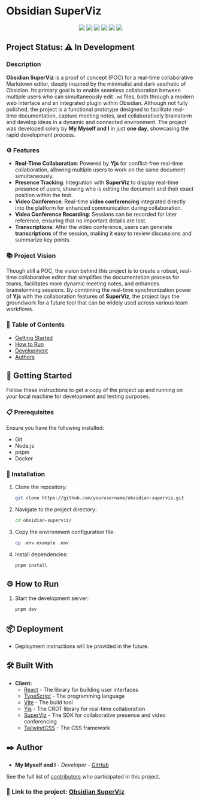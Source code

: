 # Obsidian SuperViz

<p align="center">
  <img src="https://img.shields.io/static/v1?label=React&message=library&color=blue&style=for-the-badge&logo=react"/>
  <img src="https://img.shields.io/static/v1?label=TypeScript&message=language&color=blue&style=for-the-badge&logo=typescript"/>
  <img src="https://img.shields.io/static/v1?label=Vite&message=build-tool&color=green&style=for-the-badge&logo=vite"/>
  <img src="https://img.shields.io/static/v1?label=Yjs&message=real-time%20collaboration&color=purple&style=for-the-badge&logo=none"/>
  <img src="https://img.shields.io/static/v1?label=SuperViz&message=collaboration&color=red&style=for-the-badge&logo=none"/>
  <img src="https://img.shields.io/static/v1?label=TailwindCSS&message=framework&color=indigo&style=for-the-badge&logo=tailwind-css"/>
</p>

## Project Status: ⚠️ In Development

### Description

**Obsidian SuperViz** is a proof of concept (POC) for a real-time collaborative Markdown editor, deeply inspired by the minimalist and dark aesthetic of Obsidian. Its primary goal is to enable seamless collaboration between multiple users who can simultaneously edit `.md` files, both through a modern web interface and an integrated plugin within Obsidian. Although not fully polished, the project is a functional prototype designed to facilitate real-time documentation, capture meeting notes, and collaboratively brainstorm and develop ideas in a dynamic and connected environment. The project was developed solely by **My Myself and I** in just **one day**, showcasing the rapid development process.

### ⚙️ Features

- **Real-Time Collaboration**: Powered by **Yjs** for conflict-free real-time collaboration, allowing multiple users to work on the same document simultaneously.
- **Presence Tracking**: Integration with **SuperViz** to display real-time presence of users, showing who is editing the document and their exact position within the text.
- **Video Conference**: Real-time **video conferencing** integrated directly into the platform for enhanced communication during collaboration.
- **Video Conference Recording**: Sessions can be recorded for later reference, ensuring that no important details are lost.
- **Transcriptions**: After the video conference, users can generate **transcriptions** of the session, making it easy to review discussions and summarize key points.

### 📚 Project Vision

Though still a POC, the vision behind this project is to create a robust, real-time collaborative editor that simplifies the documentation process for teams, facilitates more dynamic meeting notes, and enhances brainstorming sessions. By combining the real-time synchronization power of **Yjs** with the collaboration features of **SuperViz**, the project lays the groundwork for a future tool that can be widely used across various team workflows.

### 📝 Table of Contents

- [Getting Started](#getting-started)
- [How to Run](#how-to-run)
- [Development](#development)
- [Authors](#authors)

## 🚀 Getting Started

Follow these instructions to get a copy of the project up and running on your local machine for development and testing purposes.

### 📋 Prerequisites

Ensure you have the following installed:

- Git
- Node.js
- pnpm
- Docker

### 🔧 Installation

1. Clone the repository:

   ```sh
   git clone https://github.com/yourusername/obsidian-superviz.git
   ```

2. Navigate to the project directory:

   ```sh
   cd obsidian-superviz/
   ```

3. Copy the environment configuration file:

   ```sh
   cp .env.example .env
   ```

4. Install dependencies:

   ```sh
   pnpm install
   ```

## ⚙️ How to Run

1. Start the development server:

   ```sh
   pnpm dev
   ```

## 📦 Deployment

- Deployment instructions will be provided in the future.

## 🛠️ Built With

- **Client:**
  - [React](https://reactjs.org/) - The library for building user interfaces
  - [TypeScript](https://www.typescriptlang.org/) - The programming language
  - [Vite](https://vitejs.dev/) - The build tool
  - [Yjs](https://yjs.dev/) - The CRDT library for real-time collaboration
  - [SuperViz](https://superviz.com/) - The SDK for collaborative presence and video conferencing
  - [TailwindCSS](https://tailwindcss.com/) - The CSS framework

## ✒️ Author

- **My Myself and I** - _Developer_ - [GitHub](https://github.com/yourusername)

See the full list of [contributors](https://github.com/yourusername/obsidian-superviz/contributors) who participated in this project.

### 🔗 Link to the project: [Obsidian SuperViz](https://obsidian-superviz.vercel.app/)
